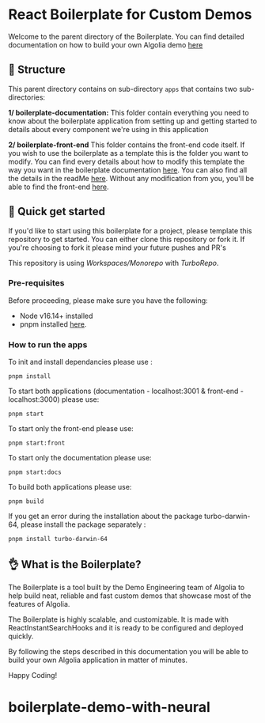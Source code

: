 # React Boilerplate for Custom Demos

Welcome to the parent directory of the Boilerplate. You can find detailed documentation on how to build your own Algolia demo [here](https://boilerplate-docs.netlify.app/)

## 🧱 Structure

This parent directory contains on sub-directory `apps` that contains two sub-directories:

**1/ boilerplate-documentation:**
This folder contain everything you need to know about the boilerplate application from setting up and getting started to details about every component we're using in this application

**2/ boilerplate-front-end**
This folder contains the front-end code itself. If you wish to use the boilerplate as a template this is the folder you want to modify. You can find every details about how to modify this template the way you want in the boilerplate documentation [here](https://boilerplate-docs.netlify.app/).
You can also find all the details in the readMe [here](https://github.com/algolia/algolia-react-boilerplate/tree/main/apps/boilerplate-front-end).
Without any modification from you, you'll be able to find the front-end [here](https://algolia-react-boilerplate.netlify.app/).

## 🚀 Quick get started

If you'd like to start using this boilerplate for a project, please template this repository to get started. You can either clone this repository or fork it. If you're choosing to fork it please mind your future pushes and PR's

This repository is using _Workspaces/Monorepo_ with _TurboRepo_.

### Pre-requisites

Before proceeding, please make sure you have the following:

- Node v16.14+ installed
- pnpm installed [here](https://pnpm.io/).

### How to run the apps

To init and install dependancies please use :

    pnpm install

To start both applications (documentation - localhost:3001 & front-end - localhost:3000) please use:

    pnpm start

To start only the front-end please use:

    pnpm start:front

To start only the documentation please use:

    pnpm start:docs

To build both applications please use:

    pnpm build

If you get an error during the installation about the package turbo-darwin-64, please install the package separately :

    pnpm install turbo-darwin-64

## 👌 What is the Boilerplate?

The Boilerplate is a tool built by the Demo Engineering team of Algolia to help build neat, reliable and fast custom demos that showcase most of the features of Algolia.

The Boilerplate is highly scalable, and customizable. It is made with ReactInstantSearchHooks and it is ready to be configured and deployed quickly.

By following the steps described in this documentation you will be able to build your own Algolia application in matter of minutes.

Happy Coding!
# boilerplate-demo-with-neural
